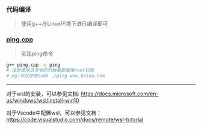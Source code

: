 ### 代码编译
> 使用g++在Linux环境下进行编译即可



### [ping.cpp](ping.cpp)

> 实现ping命令

```bash
g++ ping.cpp -o ping
# 注意使用该命令的时候需要使用root权限
# eg:可以使用sudo ./ping www.baidu.com
```




<hr/>

对于wsl的安装，可以参见文档: https://docs.microsoft.com/en-us/windows/wsl/install-win10

对于Vscode中配置wsl，可以参见文档：https://code.visualstudio.com/docs/remote/wsl-tutorial

